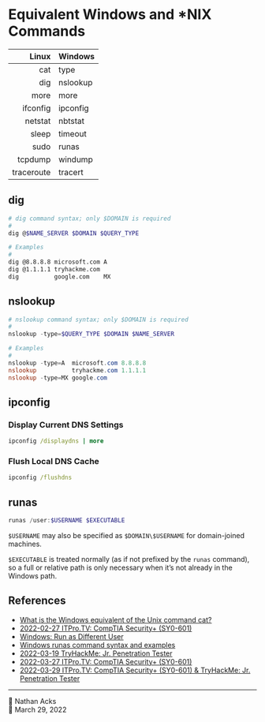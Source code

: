 # Equivalent Windows and \*NIX Commands

|      Linux | Windows  |
| ----------:|:-------- |
|        cat | type     |
|        dig | nslookup |
|       more | more     |
|   ifconfig | ipconfig |
|    netstat | nbtstat  |
|      sleep | timeout  |
|       sudo | runas    |
|    tcpdump | windump  |
| traceroute | tracert  |

## dig

```bash
# dig command syntax; only $DOMAIN is required
#
dig @$NAME_SERVER $DOMAIN $QUERY_TYPE

# Examples
#
dig @8.8.8.8 microsoft.com A
dig @1.1.1.1 tryhackme.com
dig          google.com    MX
```

## nslookup

```powershell
# nslookup command syntax; only $DOMAIN is required
#
nslookup -type=$QUERY_TYPE $DOMAIN $NAME_SERVER

# Examples
#
nslookup -type=A  microsoft.com 8.8.8.8
nslookup          tryhackme.com 1.1.1.1
nslookup -type=MX google.com
```

## ipconfig

### Display Current DNS Settings

```bat
ipconfig /displaydns | more
```

### Flush Local DNS Cache

```bat
ipconfig /flushdns
```

## runas

```powershell
runas /user:$USERNAME $EXECUTABLE
```

`$USERNAME` may also be specified as `$DOMAIN\$USERNAME` for domain-joined machines.

`$EXECUTABLE` is treated normally (as if not prefixed by the `runas` command), so a full or relative path is only necessary when it’s not already in the Windows path.

## References

* [What is the Windows equivalent of the Unix command cat?](https://superuser.com/questions/434870/what-is-the-windows-equivalent-of-the-unix-command-cat#434876)
* [2022-02-27 ITPro.TV: CompTIA Security+ (SY0-601)](../log/2022-02-27-itprotv-comptia-security-plus.md)
* [Windows: Run as Different User](https://www.shellhacks.com/windows-run-as-different-user/)
* [Windows runas command syntax and examples](https://www.windows-commandline.com/windows-runas-command-prompt/)
* [2022-03-19 TryHackMe: Jr. Penetration Tester](../log/2022-03-19-tryhackme-jr-penetration-tester.md)
* [2022-03-27 ITPro.TV: CompTIA Security+ (SY0-601)](../log/2022-03-27-itprotv-comptia-security-plus.md)
* [2022-03-29 ITPro.TV: CompTIA Security+ (SY0-601) & TryHackMe: Jr. Penetration Tester](../log/2022-03-29-itprotv-comptia-security-plus-and-tryhackme-jr-penetration-tester.md)

- - - -

<span aria-hidden="true">👤</span> Nathan Acks  
<span aria-hidden="true">📅</span> March 29, 2022
